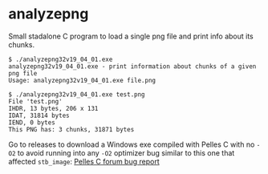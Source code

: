 # analyzepng

Small stadalone C program to load a single png file and print info about its chunks.

```
$ ./analyzepng32v19_04_01.exe
analyzepng32v19_04_01.exe - print information about chunks of a given png file
Usage: analyzepng32v19_04_01.exe file.png
```

```
$ ./analyzepng32v19_04_01.exe test.png
File 'test.png'
IHDR, 13 bytes, 206 x 131
IDAT, 31814 bytes
IEND, 0 bytes
This PNG has: 3 chunks, 31871 bytes
```

Go to releases to download a Windows exe compiled with Pelles C with no `-O2`
to avoid running into any `-O2` optimizer bug similar to this one that affected
`stb_image`: [Pelles C forum bug report](https://forum.pellesc.de/index.php?topic=7837.0)
